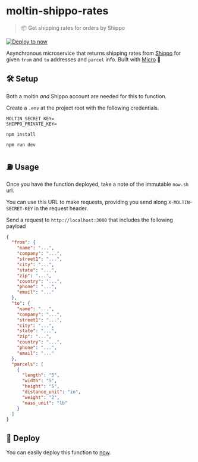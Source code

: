 # moltin-shippo-rates

> 📦 Get shipping rates for orders by Shippo

[![Deploy to now](https://deploy.now.sh/static/button.svg)](https://deploy.now.sh/?repo=https://github.com/notrab/moltin-shippo-integration&env=SHIPPO_PRIVATE_KEY&env=MOLTIN_WEBHOOK_SECRET)

Asynchronous microservice that returns shipping rates from [Shippo](https://goshippo.com) for given `from` and `to` addresses and `parcel` info. Built with [Micro](https://github.com/zeit/micro) 🤩

## 🛠 Setup

Both a moltin _and_ Shippo account are needed for this to function.

Create a `.env` at the project root with the following credentials.

```dosini
MOLTIN_SECRET_KEY=
SHIPPO_PRIVATE_KEY=
```

`npm install`

`npm run dev`

## ⛽️ Usage

Once you have the function deployed, take a note of the immutable `now.sh` url.

You can use this URL to make requests, providing you send along `X-MOLTIN-SECRET-KEY` in the request header.

Send a request to `http://localhost:3000` that includes the following payload

```json
{
  "from": {
    "name": "...",
    "company": "...",
    "street1": "...",
    "city": "...",
    "state": "...",
    "zip": "...",
    "country": "...",
    "phone": "...",
    "email": "..."
  },
  "to": {
    "name": "...",
    "company": "...",
    "street1": "...",
    "city": "...",
    "state": "...",
    "zip": "...",
    "country": "...",
    "phone": "...",
    "email": "..."
  },
  "parcels": [
    {
      "length": "5",
      "width": "5",
      "height": "5",
      "distance_unit": "in",
      "weight": "2",
      "mass_unit": "lb"
    }
  ]
}
```

## 🚀 Deploy

You can easily deploy this function to [now](https://now.sh).
